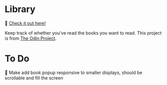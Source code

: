 # Library
🎉 [Check it out here!](https://freshmre.github.io/library/)

Keep track of whether you've read the books you want to read. This project is from [The Odin Project](https://www.theodinproject.com/paths/full-stack-javascript/courses/javascript/lessons/library).

# To Do
🔴 Make add book popup responsive to smaller displays, should be scrollable and fill the screen
